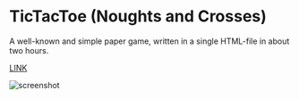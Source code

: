 # TicTacToe (Noughts and Crosses)

A well-known and simple paper game, written in a single HTML-file in about two hours.

[LINK](https://letow.github.io/TicTacToe/)

![screenshot](https://user-images.githubusercontent.com/71167099/160250828-f41b165f-8898-4d4b-965e-848be04714a8.png)
